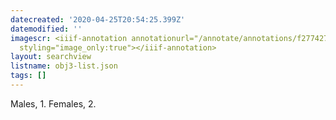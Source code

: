 ```yaml
---
datecreated: '2020-04-25T20:54:25.399Z'
datemodified: ''
imagescr: <iiif-annotation annotationurl="/annotate/annotations/f2774272-8736-11ea-8d7a-5254008afee6.json"
  styling="image_only:true"></iiif-annotation>
layout: searchview
listname: obj3-list.json
tags: []
---
```

Males, 1. Females, 2.